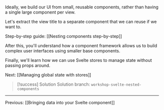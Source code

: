Ideally, we build our UI from small, reusable components, rather than having a single large component per view. 

Let's extract the view title to a separate component that we can reuse if we want to.

Step-by-step guide: [[Nesting components step-by-step]]

After this, you'll understand how a component framework allows us to build complex user interfaces using smaller base components.

Finally, we'll learn how we can use Svelte stores to manage state without passing props around.

Next: [[Managing global state with stores]]


> [!success] Solution
> Solution branch: `workshop-svelte-nested-components`

---
Previous: [[Bringing data into your Svelte component]]